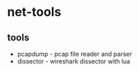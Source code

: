 # net-tools

## tools

* pcapdump - pcap file reader and parser
* dissector - wireshark dissector with lua